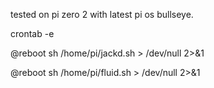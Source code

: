 tested on pi zero 2 with latest pi os bullseye.

  crontab -e
  
@reboot sh /home/pi/jackd.sh > /dev/null 2>&1

@reboot sh /home/pi/fluid.sh > /dev/null 2>&1

